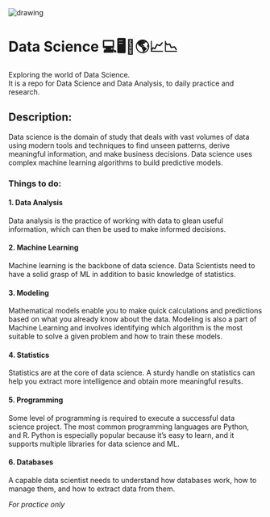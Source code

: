<img src="https://raw.githubusercontent.com/debjeet-dev/data_science/main/repoCover_img.jpg?token=GHSAT0AAAAAABVUUNRPVW6YMWLX4DQWQTH6YWB4SBA" alt="drawing"/>

# Data Science 💻🖥🧠🌎📈📉

Exploring the world of Data Science.<br>
It is a repo for Data Science and Data Analysis, to daily practice and research.

## Description:
Data science is the domain of study that deals with vast volumes of data using modern tools and techniques to find unseen patterns, derive meaningful information, and make business decisions. Data science uses complex machine learning algorithms to build predictive models.


### Things to do:

#### 1. Data Analysis
Data analysis is the practice of working with data to glean useful information, which can then be used to make informed decisions.

#### 2. Machine Learning
Machine learning is the backbone of data science. Data Scientists need to have a solid grasp of ML in addition to basic knowledge of statistics.

#### 3. Modeling
Mathematical models enable you to make quick calculations and predictions based on what you already know about the data. Modeling is also a part of Machine Learning and involves identifying which algorithm is the most suitable to solve a given problem and how to train these models.

#### 4. Statistics
Statistics are at the core of data science. A sturdy handle on statistics can help you extract more intelligence and obtain more meaningful results.

#### 5. Programming
Some level of programming is required to execute a successful data science project. The most common programming languages are Python, and R. Python is especially popular because it’s easy to learn, and it supports multiple libraries for data science and ML.

#### 6. Databases
A capable data scientist needs to understand how databases work, how to manage them, and how to extract data from them.


*For practice only*


